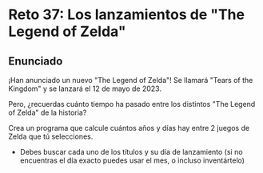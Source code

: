 # Reto 37: Los lanzamientos de "The Legend of Zelda"

## Enunciado

¡Han anunciado un nuevo "The Legend of Zelda"! Se llamará "Tears of the Kingdom" y se lanzará el 12 de mayo de 2023.

Pero, ¿recuerdas cuánto tiempo ha pasado entre los distintos "The Legend of Zelda" de la historia?

Crea un programa que calcule cuántos años y días hay entre 2 juegos de Zelda que tú selecciones.

- Debes buscar cada uno de los títulos y su día de lanzamiento (si no encuentras el día exacto puedes usar el mes, o incluso inventártelo)
